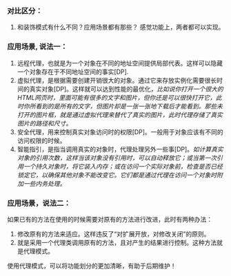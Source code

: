 ### 对比区分：
1. 和装饰模式有什么不同？应用场景都有那些？   感觉功能上，两者都可以实现。

### 应用场景, 说法一：
1. 远程代理，也就是为一个对象在不同的地址空间提供局部代表。这样可以隐藏一个对象存在于不同地址空间的事实[DP].
2. 虚拟代理，是根据需要创建开销很大的对象。通过它来存放实例化需要很长时间的真实对象[DP]。这样就可以达到性能的最优化，*比如说你打开一个很大的HTML网页时，里面可能有很多的文字和图片，但你还是可以很快打开它，此时你所看到的是所有的文字，但图片却是一张一张地下载后才能看到。那些未打开的图片框，就是通过虚拟代理来替代了真实的图片，此时代理存储了真实图片的路径和尺寸。*
3. 安全代理，用来控制真实对象访问时的权限[DP]。一般用于对象应该有不同的访问权限的时候。
4. 智能指引，是指当调用真实的对象时，代理处理另外一些事[DP]。*如计算真实对象的引用次数，这样当该对象没有引用时，可以自动释放它；或当第一次引用一个持久对象时，将它装入内存；或在访问一个实际对象前，检查是否已经锁定它，以确保其他对象不能改变它。它们都是通过代理在访问一个对象时附加一些内务处理。*

### 应用场景，说法二：
如果已有的方法在使用的时候需要对原有的方法进行改进，此时有两种办法：
1. 修改原有的方法来适应。这样违反了“对扩展开放，对修改关闭”的原则。
2. 就是采用一个代理类调用原有的方法，且对产生的结果进行控制。这种方法就是代理模式。

使用代理模式，可以将功能划分的更加清晰，有助于后期维护！
